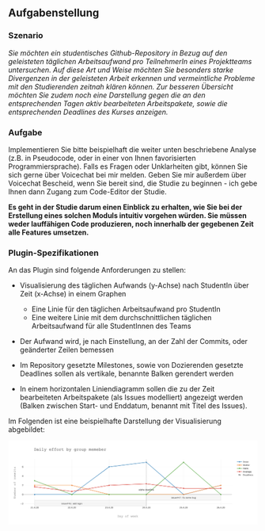 ## Aufgabenstellung 

### Szenario
*Sie möchten ein studentisches Github-Repository in Bezug auf den geleisteten täglichen Arbeitsaufwand pro TeilnehmerIn eines Projektteams untersuchen. Auf diese Art und Weise möchten Sie besonders starke Divergenzen in der geleisteten Arbeit erkennen und vermeintliche Probleme mit den Studierenden zeitnah klären können. Zur besseren Übersicht möchten Sie zudem noch eine Darstellung gegen die an den entsprechenden Tagen aktiv bearbeiteten Arbeitspakete, sowie die entsprechenden Deadlines des Kurses anzeigen.*

### Aufgabe

Implementieren Sie bitte beispielhaft die weiter unten beschriebene Analyse (z.B. in Pseudocode, oder in einer von Ihnen favorisierten Programmiersprache). Falls es Fragen oder Unklarheiten gibt, können Sie sich gerne über Voicechat bei mir melden. Geben Sie mir außerdem über Voicechat Bescheid, wenn Sie bereit sind, die Studie zu beginnen - ich gebe Ihnen dann Zugang zum Code-Editor der Studie.

**Es geht in der Studie darum einen Einblick zu erhalten, wie Sie bei der Erstellung eines solchen Moduls intuitiv vorgehen würden. Sie müssen weder lauffähigen Code produzieren, noch innerhalb der gegebenen Zeit alle Features umsetzen.**


### Plugin-Spezifikationen


An das Plugin sind folgende Anforderungen zu stellen:

- Visualisierung des täglichen Aufwands (y-Achse) nach StudentIn über Zeit (x-Achse) in einem Graphen
  - Eine Linie für den täglichen Arbeitsaufwand pro StudentIn
  - Eine weitere Linie mit dem durchschnittlichen täglichen Arbeitsaufwand für alle StudentInnen des Teams
  
- Der Aufwand wird, je nach Einstellung, an der Zahl der Commits, oder geänderter Zeilen bemessen

- Im Repository gesetzte Milestones, sowie von Dozierenden gesetzte Deadlines sollen als vertikale, benannte Balken gerendert werden

- In einem horizontalen Liniendiagramm sollen die zu der Zeit bearbeiteten Arbeitspakete (als Issues modelliert) angezeigt werden (Balken zwischen Start- und Enddatum, benannt mit Titel des Issues).  

Im Folgenden ist eine beispielhafte Darstellung der Visualisierung abgebildet:

<p align="center">
  <img src="newplot.png" />
</p>
